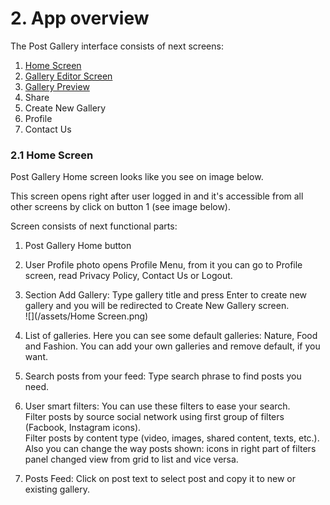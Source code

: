 # 2. App overview

The Post Gallery interface consists of next screens:

1. [Home Screen](/21-home-screen.md)
2. [Gallery Editor Screen](/22-gallery-editor-screen.md)
3. [Gallery Preview](/23-gallery-preview.md)
4. Share
5. Create New Gallery
6. Profile
7. Contact Us

### 2.1 Home Screen

Post Gallery Home screen looks like you see on image below.

This screen opens right after user logged in and it's accessible from all other screens by click on button 1 \(see image below\).

Screen consists of next functional parts:

1. Post Gallery Home button
2. User Profile photo opens Profile Menu, from it you can go to Profile screen, read Privacy Policy, Contact Us or Logout.
3. Section Add Gallery: Type gallery title and press Enter to create new gallery and you will be redirected to Create New Gallery screen.  
   ![](/assets/Home Screen.png)

4. List of galleries. Here you can see some default galleries: Nature, Food and Fashion. You can add your own galleries and remove default, if you want.

5. Search posts from your feed: Type search phrase to find posts you need.

6. User smart filters: You can use these filters to ease your search.  
   Filter posts by source social network using first group of filters \(Facbook, Instagram icons\).  
   Filter posts by content type \(video, images, shared content, texts, etc.\).  
   Also you can change the way posts shown: icons in right part of filters panel changed view from grid to list and vice versa.

7. Posts Feed: Click on post text to select post and copy it to new or existing gallery.



